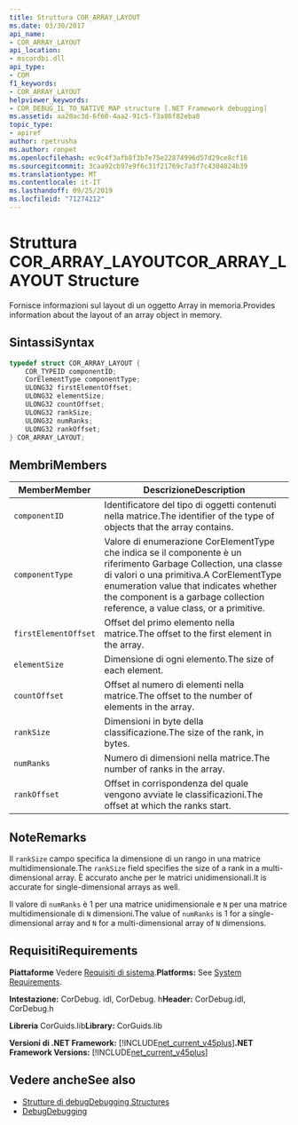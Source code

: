 ```yaml
---
title: Struttura COR_ARRAY_LAYOUT
ms.date: 03/30/2017
api_name:
- COR_ARRAY_LAYOUT
api_location:
- mscordbi.dll
api_type:
- COM
f1_keywords:
- COR_ARRAY_LAYOUT
helpviewer_keywords:
- COR_DEBUG_IL_TO_NATIVE_MAP structure [.NET Framework debugging]
ms.assetid: aa20ac3d-6f60-4aa2-91c5-f3a86f82eba8
topic_type:
- apiref
author: rpetrusha
ms.author: ronpet
ms.openlocfilehash: ec9c4f3afb8f3b7e75e22874996d57d29ce8cf16
ms.sourcegitcommit: 3caa92cb97e9f6c31f21769c7a3f7c4304024b39
ms.translationtype: MT
ms.contentlocale: it-IT
ms.lasthandoff: 09/25/2019
ms.locfileid: "71274212"
---
```

# <a name="cor_array_layout-structure"></a><span data-ttu-id="be202-102">Struttura COR_ARRAY_LAYOUT</span><span class="sxs-lookup"><span data-stu-id="be202-102">COR_ARRAY_LAYOUT Structure</span></span>
<span data-ttu-id="be202-103">Fornisce informazioni sul layout di un oggetto Array in memoria.</span><span class="sxs-lookup"><span data-stu-id="be202-103">Provides information about the layout of an array object in memory.</span></span>  
  
## <a name="syntax"></a><span data-ttu-id="be202-104">Sintassi</span><span class="sxs-lookup"><span data-stu-id="be202-104">Syntax</span></span>  
  
```cpp  
typedef struct COR_ARRAY_LAYOUT {  
    COR_TYPEID componentID;  
    CorElementType componentType;  
    ULONG32 firstElementOffset;  
    ULONG32 elementSize;  
    ULONG32 countOffset;   
    ULONG32 rankSize;   
    ULONG32 numRanks;   
    ULONG32 rankOffset;   
} COR_ARRAY_LAYOUT;  
```  
  
## <a name="members"></a><span data-ttu-id="be202-105">Membri</span><span class="sxs-lookup"><span data-stu-id="be202-105">Members</span></span>  
  
|<span data-ttu-id="be202-106">Member</span><span class="sxs-lookup"><span data-stu-id="be202-106">Member</span></span>|<span data-ttu-id="be202-107">Descrizione</span><span class="sxs-lookup"><span data-stu-id="be202-107">Description</span></span>|  
|------------|-----------------|  
|`componentID`|<span data-ttu-id="be202-108">Identificatore del tipo di oggetti contenuti nella matrice.</span><span class="sxs-lookup"><span data-stu-id="be202-108">The identifier of the type of objects that the array contains.</span></span>|  
|`componentType`|<span data-ttu-id="be202-109">Valore di enumerazione CorElementType che indica se il componente è un riferimento Garbage Collection, una classe di valori o una primitiva.</span><span class="sxs-lookup"><span data-stu-id="be202-109">A CorElementType enumeration value that indicates whether the component is a garbage collection reference, a value class, or a primitive.</span></span>|  
|`firstElementOffset`|<span data-ttu-id="be202-110">Offset del primo elemento nella matrice.</span><span class="sxs-lookup"><span data-stu-id="be202-110">The offset to the first element in the array.</span></span>|  
|`elementSize`|<span data-ttu-id="be202-111">Dimensione di ogni elemento.</span><span class="sxs-lookup"><span data-stu-id="be202-111">The size of each element.</span></span>|  
|`countOffset`|<span data-ttu-id="be202-112">Offset al numero di elementi nella matrice.</span><span class="sxs-lookup"><span data-stu-id="be202-112">The offset to the number of elements in the array.</span></span>|  
|`rankSize`|<span data-ttu-id="be202-113">Dimensioni in byte della classificazione.</span><span class="sxs-lookup"><span data-stu-id="be202-113">The size of the rank, in bytes.</span></span>|  
|`numRanks`|<span data-ttu-id="be202-114">Numero di dimensioni nella matrice.</span><span class="sxs-lookup"><span data-stu-id="be202-114">The number of ranks in the array.</span></span>|  
|`rankOffset`|<span data-ttu-id="be202-115">Offset in corrispondenza del quale vengono avviate le classificazioni.</span><span class="sxs-lookup"><span data-stu-id="be202-115">The offset at which the ranks start.</span></span>|  
  
## <a name="remarks"></a><span data-ttu-id="be202-116">Note</span><span class="sxs-lookup"><span data-stu-id="be202-116">Remarks</span></span>  
 <span data-ttu-id="be202-117">Il `rankSize` campo specifica la dimensione di un rango in una matrice multidimensionale.</span><span class="sxs-lookup"><span data-stu-id="be202-117">The `rankSize` field specifies the size of a rank in a multi-dimensional array.</span></span> <span data-ttu-id="be202-118">È accurato anche per le matrici unidimensionali.</span><span class="sxs-lookup"><span data-stu-id="be202-118">It is accurate for single-dimensional arrays as well.</span></span>  
  
 <span data-ttu-id="be202-119">Il valore di `numRanks` è 1 per una matrice unidimensionale e `N` per una matrice multidimensionale di `N` dimensioni.</span><span class="sxs-lookup"><span data-stu-id="be202-119">The value of `numRanks` is 1 for a single-dimensional array and `N` for a multi-dimensional array of `N` dimensions.</span></span>  
  
## <a name="requirements"></a><span data-ttu-id="be202-120">Requisiti</span><span class="sxs-lookup"><span data-stu-id="be202-120">Requirements</span></span>  
 <span data-ttu-id="be202-121">**Piattaforme** Vedere [Requisiti di sistema](../../get-started/system-requirements.md).</span><span class="sxs-lookup"><span data-stu-id="be202-121">**Platforms:** See [System Requirements](../../get-started/system-requirements.md).</span></span>  
  
 <span data-ttu-id="be202-122">**Intestazione:** CorDebug. idl, CorDebug. h</span><span class="sxs-lookup"><span data-stu-id="be202-122">**Header:** CorDebug.idl, CorDebug.h</span></span>  
  
 <span data-ttu-id="be202-123">**Libreria** CorGuids.lib</span><span class="sxs-lookup"><span data-stu-id="be202-123">**Library:** CorGuids.lib</span></span>  
  
 <span data-ttu-id="be202-124">**Versioni di .NET Framework:** [!INCLUDE[net_current_v45plus](../../../../includes/net-current-v45plus-md.md)]</span><span class="sxs-lookup"><span data-stu-id="be202-124">**.NET Framework Versions:** [!INCLUDE[net_current_v45plus](../../../../includes/net-current-v45plus-md.md)]</span></span>  
  
## <a name="see-also"></a><span data-ttu-id="be202-125">Vedere anche</span><span class="sxs-lookup"><span data-stu-id="be202-125">See also</span></span>

- [<span data-ttu-id="be202-126">Strutture di debug</span><span class="sxs-lookup"><span data-stu-id="be202-126">Debugging Structures</span></span>](debugging-structures.md)
- [<span data-ttu-id="be202-127">Debug</span><span class="sxs-lookup"><span data-stu-id="be202-127">Debugging</span></span>](index.md)
